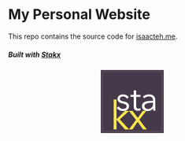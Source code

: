 # My Personal Website

This repo contains the source code for [isaacteh.me](www.isaacteh.me).

##### Built with [Stakx](https://github.com/stakx-io/)

<p align="center">
    <img alt="stakx logo" src="./assets/imgs/brand.png">
</p>

